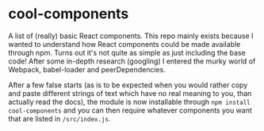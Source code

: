 # cool-components

A list of (really) basic React components. This repo mainly exists because I wanted to understand how React components could be made available through npm. Turns out it's not quite as simple as just including the base code! After some in-depth research (googling) I entered the murky world of Webpack, babel-loader and peerDependencies. 

After a few false starts (as is to be expected when you would rather copy and paste different strings of text which have no real meaning to you, than actually read the docs), the module is now installable through ```npm install cool-components``` and you can then require whatever components you want that are listed in ```/src/index.js```.
